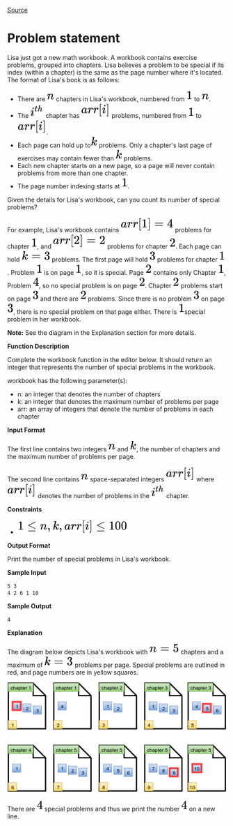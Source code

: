 [Source](https://www.hackerrank.com/challenges/lisa-workbook)
# Problem statement
Lisa just got a new math workbook.  A workbook contains exercise problems, grouped into chapters.  Lisa believes a problem to be special if its index (within a chapter) is the same as the page number where it's located.  The format of Lisa's book is as follows:


* There are ![](./Resources/Element1.svg) chapters in Lisa's workbook, numbered from ![](./Resources/Element2.svg) to ![](./Resources/Element1.svg).
* The ![](./Resources/Element3.svg) chapter has ![](./Resources/Element4.svg) problems, numbered from ![](./Resources/Element2.svg) to ![](./Resources/Element4.svg).
* Each page can hold up to![](./Resources/Element5.svg) problems. Only a chapter's last page of exercises may contain fewer than ![](./Resources/Element5.svg) problems.
* Each new chapter starts on a new page, so a page will never contain problems from more than one chapter.
* The page number indexing starts at ![](./Resources/Element2.svg).

Given the details for Lisa's workbook, can you count its number of special problems?

For example, Lisa's workbook contains ![](./Resources/Element6.svg) problems for chapter ![](./Resources/Element2.svg), and ![](./Resources/Element7.svg) problems for chapter ![](./Resources/Element8.svg).  Each page can hold ![](./Resources/Element9.svg) problems.  The first page will hold ![](./Resources/Element10.svg) problems for chapter ![](./Resources/Element2.svg).  Problem ![](./Resources/Element2.svg) is on page ![](./Resources/Element2.svg), so it is special.  Page ![](./Resources/Element8.svg) contains only Chapter ![](./Resources/Element2.svg), Problem ![](./Resources/Element11.svg), so no special problem is on page ![](./Resources/Element8.svg).  Chapter ![](./Resources/Element8.svg) problems start on page ![](./Resources/Element10.svg) and there are ![](./Resources/Element8.svg) problems.  Since there is no problem ![](./Resources/Element10.svg) on page ![](./Resources/Element10.svg), there is no special problem on that page either.  There is ![](./Resources/Element2.svg)special problem in her workbook.


**Note:** See the diagram in the Explanation section for more details.  


**Function Description**

Complete the workbook function in the editor below.  It should return an integer that represents the number of special problems in the workbook.  

workbook has the following parameter(s):  


* n: an integer that denotes the number of chapters  
* k: an integer that denotes the maximum number of problems per page  
* arr: an array of integers that denote the number of problems in each chapter  





**Input Format**


The first line contains two integers ![](./Resources/Element1.svg) and ![](./Resources/Element5.svg), the number of chapters and the maximum number of problems per page. 


The second line contains ![](./Resources/Element1.svg) space-separated integers ![](./Resources/Element4.svg) where ![](./Resources/Element4.svg) denotes the number of problems in the ![](./Resources/Element3.svg) chapter.





**Constraints**



* ![](./Resources/Element12.svg)





**Output Format**


Print the number of special problems in Lisa's workbook.





**Sample Input**


```
5 3  
4 2 6 1 10
```




**Sample Output**


```
4
```




**Explanation**


The diagram below depicts Lisa's workbook with ![](./Resources/Element13.svg) chapters and a maximum of ![](./Resources/Element9.svg) problems per page. Special problems are outlined in red, and page numbers are in yellow squares.

![](./Resources/1456473832-d122786d1e-bear_workbook.png)

There are ![](./Resources/Element11.svg) special problems and thus we print the number ![](./Resources/Element11.svg) on a new line.





